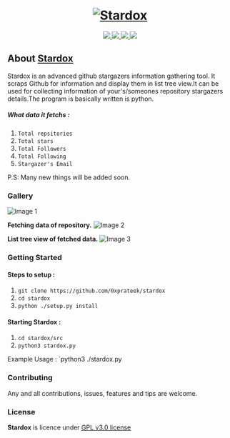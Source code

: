 <h1 align="center">
  <br>
  <a href="https://github.com/0xprateek"><img src="https://i.imgur.com/RxVd4Or.png" alt="Stardox"></a>
</h1>

<p align="center">  
  <a href="https://docs.python.org/3/download.html">
    <img src="https://img.shields.io/badge/Python-3.x-green.svg">
  </a>
  <a href="https://github.com/0xprateek/stardox">
    <img src="https://img.shields.io/badge/Version-v10.0.0%20(stable)-blue.svg">
  </a>
  <a href="https://github.com/0xPrateek/Stardox/blob/master/LICENSE">
    <img src="https://img.shields.io/badge/License-GPLv3-orange.svg">
  </a> 
  <a href="https://github.com/0xprateek/stardox">
    <img src="https://img.shields.io/badge/OS-Linux-orange.svg">
  </a>
</p>

## About [Stardox](https://github.com/0xprateek/stardox)
Stardox is an advanced github stargazers information gathering tool. It scraps Github for information and display them in list tree view.It can be used for collecting information of your's/someones repository stargazers details.The program is basically written is python.

##### What data it fetchs :

1. `Total repsitories`
2. `Total stars`
3. `Total Followers`
4. `Total Following`
5. `Stargazer's Email`


P.S: Many new things will be added soon.

### Gallery

![Image 1](https://i.imgur.com/ebFqa32.png)

 **Fetching data of repository.**
![Image 2](https://i.imgur.com/dGdANO9.png)

 **List tree view of fetched data.**
![Image 3](https://i.imgur.com/MIX1VmA.jpg)

### Getting Started

#### Steps to setup :

1. `git clone https://github.com/0xprateek/stardox`
2. `cd stardox`
3. `python ./setup.py install`

#### Starting Stardox :

1. `cd stardox/src`
2. `python3 stardox.py`

Example Usage : `python3 ./stardox.py


### Contributing
Any and all contributions, issues, features and tips are welcome.

### License
**Stardox** is licence under [GPL v3.0 license](https://www.gnu.org/licenses/gpl-3.0.en.html)
